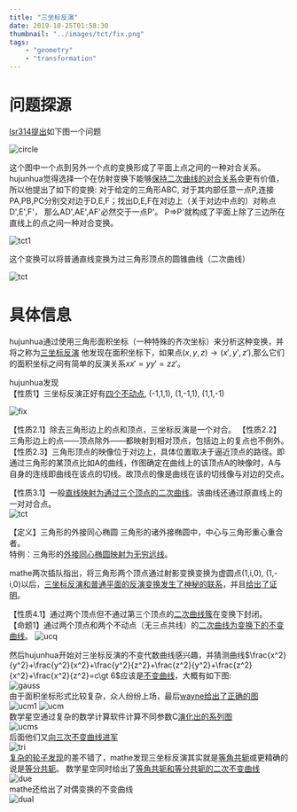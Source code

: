 ```yaml
---
title: "三坐标反演"
date: 2019-10-25T01:58:30
thumbnail: "../images/tct/fix.png"
tags:
    - "geometry"
	- "transformation"
---
```



# 问题探源
[lsr314提出]如下图一个问题

![circle](../images/tct/circle.jpg)

这个图中一个点到另外一个点的变换形成了平面上点之间的一种对合关系。  
hujunhua觉得选择一个在仿射变换下能够[保持二次曲线的对合关系]会更有价值，所以他提出了如下的变换:
对于给定的三角形ABC, 对于其内部任意一点P,连接PA,PB,PC分别交对边于D,E,F；找出D,E,F在对边上（关于对边中点的）对称点D',E',F'，
那么AD',AE',AF'必然交于一点P'。 P=>P'就构成了平面上除了三边所在直线上的点之间一种对合变换。

![tct1](../images/tct/tct1.png)

这个变换可以将普通直线变换为过三角形顶点的圆锥曲线（二次曲线）

![tct](../images/tct/tct.png)

# 具体信息
hujunhua通过使用三角形面积坐标（一种特殊的齐次坐标）来分析这种变换，并将之称为[三坐标反演]
他发现在面积坐标下，如果点$(x,y,z) \to (x\prime,y\prime,z\prime)$,那么它们的面积坐标之间有简单的反演关系$x x\prime = y y\prime = z z\prime$。

hujunhua发现  
【性质1】三坐标反演正好有[四个不动点](1,1,1), (-1,1,1), (1,-1,1), (1,1,-1)

![fix](../images/tct/fix.png)

【性质2.1】除去三角形边上的点和顶点，三坐标反演是一个对合。
【性质2.2】三角形边上的点——顶点除外——都映射到相对顶点，包括边上的复点也不例外。
【性质2.3】三角形顶点的映像位于对边上，具体位置取决于逼近顶点的路径。即通过三角形的某顶点比如A的曲线，作图确定在曲线上的该顶点A的映像时，A与自身的连线即曲线在该点的切线。故顶点的像是曲线在该的切线像与对边的交点。  

【性质3.1】一般[直线映射为通过三个顶点的二次曲线]。该曲线还通过原直线上的一对对合点。  
![tct](../images/tct/tct.png)  

【定义】三角形的外接同心椭圆  三角形的诸外接椭圆中，中心与三角形重心重合者。  
特例：三角形的[外接同心椭圆映射为无穷远线]。

mathe两次插队指出，将三角形两个顶点通过射影变换变换为虚圆点(1,i,0), (1,-i,0)以后，[三坐标反演和普通平面的反演变换发生了神秘的联系]，并且[给出了证明]。

【性质4.1】通过两个顶点但不通过第三个顶点的[二次曲线簇]在变换下封闭。  
【命题1】通过两个顶点和两个不动点（无三点共线）的[二次曲线为变换下的不变曲线]。
![ucq](../images/tct/ucq.png)  

然后hujunhua开始对三坐标反演的不变代数曲线感兴趣，并猜测曲线$\frac{x^2}{y^2}+\frac{y^2}{x^2}+\frac{y^2}{z^2}+\frac{z^2}{y^2}+\frac{z^2}{x^2}+\frac{x^2}{z^2}=c\gt 6$应该是[不变曲线]，大概有如下图:  
![gauss](../images/tct/guess.png)  
由于面积坐标形式比较复杂，众人纷纷上场，最后[wayne给出了正确的图]  
![ucm1](../images/tct/ucm1.png) ![ucm](../images/tct/ucm.png)  
数学星空通过复杂的数学计算软件计算不同参数C[演化出的系列图]  
![ucms](../images/tct/ucms.gif)  
后面他们又[向三次不变曲线进军]  
![tri](../images/tct/tri.png)  
[复杂的轮子发现]的差不错了，mathe发现三坐标反演其实就是[等角共轭]或更精确的说是[等分共轭]。
数学星空同时给出了[等角共轭和等分共轭的二次不变曲线]  
![due](../images/tct/due.gif)  
mathe还给出了对偶变换的不变曲线  
![dual](../images/tct/dual.png)  



[lsr314提出]: https://bbs.emath.ac.cn/thread-15835-1-1.html
[保持二次曲线的对合关系]: https://bbs.emath.ac.cn/forum.php?mod=redirect&goto=findpost&ptid=15835&pid=78297&fromuid=20
[三坐标反演]: https://bbs.emath.ac.cn/forum.php?mod=viewthread&tid=15842
[四个不动点]: https://bbs.emath.ac.cn/forum.php?mod=redirect&goto=findpost&ptid=15842&pid=78328&fromuid=20
[直线映射为通过三个顶点的二次曲线]: https://bbs.emath.ac.cn/forum.php?mod=redirect&goto=findpost&ptid=15842&pid=78331&fromuid=20
[外接同心椭圆映射为无穷远线]: https://bbs.emath.ac.cn/forum.php?mod=redirect&goto=findpost&ptid=15842&pid=78335&fromuid=20
[三坐标反演和普通平面的反演变换发生了神秘的联系]: https://bbs.emath.ac.cn/forum.php?mod=redirect&goto=findpost&ptid=15842&pid=78339&fromuid=20
[给出了证明]: https://bbs.emath.ac.cn/forum.php?mod=redirect&goto=findpost&ptid=15842&pid=78346&fromuid=20
[二次曲线簇]: https://bbs.emath.ac.cn/forum.php?mod=redirect&goto=findpost&ptid=15842&pid=78340&fromuid=20
[二次曲线为变换下的不变曲线]: https://bbs.emath.ac.cn/forum.php?mod=redirect&goto=findpost&ptid=15842&pid=78342&fromuid=20
[不变曲线]: https://bbs.emath.ac.cn/forum.php?mod=redirect&goto=findpost&ptid=15842&pid=78381&fromuid=20
[wayne给出了正确的图]: https://bbs.emath.ac.cn/forum.php?mod=redirect&goto=findpost&ptid=15842&pid=78402&fromuid=20
[演化出的系列图]: https://bbs.emath.ac.cn/forum.php?mod=redirect&goto=findpost&ptid=15842&pid=78501&fromuid=20
[向三次不变曲线进军]: https://bbs.emath.ac.cn/forum.php?mod=redirect&goto=findpost&ptid=15842&pid=78503&fromuid=20
[复杂的轮子发现]: https://bbs.emath.ac.cn/forum.php?mod=redirect&goto=findpost&ptid=15842&pid=78891&fromuid=20
[等角共轭]: https://baike.baidu.com/item/%E7%AD%89%E8%A7%92%E5%85%B1%E8%BD%AD/9846435
[等分共轭]: https://en.m.wikipedia.org/wiki/Isotomic_conjugate
[等角共轭和等分共轭的二次不变曲线]: https://bbs.emath.ac.cn/forum.php?mod=redirect&goto=findpost&ptid=15842&pid=78924&fromuid=20
